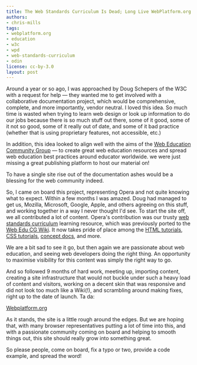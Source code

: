 ```yaml
---
title: The Web Standards Curriculum Is Dead; Long Live WebPlatform.org!
authors:
- chris-mills
tags:
- webplatform.org
- education
- w3c
- wpd
- web-standards-curriculum
- odin
license: cc-by-3.0
layout: post
---
```


<p>Around a year or so ago, I was approached by Doug Schepers of the W3C with a request for help — they wanted me to get involved with a collaborative documentation project, which would be comprehensive, complete, and more importantly, vendor neutral. I loved this idea. So much time is wasted when trying to learn web design or look up information to do our jobs because there is so much stuff out there, some of it good, some of it not so good, some of it really out of date, and some of it bad practice (whether that is using proprietary features, not accessible, etc.)</p>

<p>In addition, this idea looked to align well with the aims of the <a href="http://www.w3.org/community/webed/">Web Education Community Group</a> — to create great web education resources and spread web education best practices around educator worldwide. we were just missing a great publishing platform to host our material on!

<p>To have a single site rise out of the documentation ashes would be a blessing for the web community indeed.</p>

<p>So, I came on board this project, representing Opera and not quite knowing what to expect. Within a few months I was amazed. Doug had managed to get us, Mozilla, Microsoft, Google, Apple, and others agreeing on this stuff, and working together in a way I never thought I&#39;d see. To start the site off, we all contributed a lot of content. Opera&#39;s contribution was our trusty <a href="http://dev.opera.com/articles/view/1-introduction-to-the-web-standards-cur/">web standards curriculum</a> learning resource, which was previously ported to the <a href="http://www.w3.org/community/webed/wiki">Web Edu CG Wiki</a>. It now takes pride of place among the <a href="http://docs.webplatform.org/wiki/html/tutorials">HTML tutorials</a>, <a href="http://docs.webplatform.org/wiki/css/tutorials">CSS tutorials</a>, <a href="http://docs.webplatform.org/wiki/concepts">concept docs</a>, and more.</p>

<p>We are a bit sad to see it go, but then again we are passionate about web education, and seeing web developers doing the right thing. An opportunity to maximise visibility for this content was simply the right way to go.</p>

<p>And so followed 9 months of hard work, meeting up, importing content, creating a site infrastructure that would not buckle under such a heavy load of content and visitors, working on a decent skin that was responsive and did not look too much like a Wiki(!), and scrambling around making fixes, right up to the date of launch. Ta da:</p>

<p><a href="http://www.webplatform.org">Webplatform.org</a></p>

<p>As it stands, the site is a little rough around the edges. But we are hoping that, with many browser representatives putting a lot of time into this, and with a passionate community coming on board and helping to smooth things out, this site should really grow into something great.</p>

<p>So please people, come on board, fix a typo or two, provide a code example, and spread the word!</p></p>
